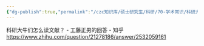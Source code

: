 ```yaml
---
{"dg-publish":true,"permalink":"/czc知识库/硕士研究生/科研/70-学术常识/科研大牛们怎么读文献/","dgPassFrontmatter":true,"created":"2024-08-09T17:44:16.853+08:00","updated":"2024-12-08T12:30:44.624+08:00"}
---
```



科研大牛们怎么读文献？ - 工藤正男的回答 - 知乎
https://www.zhihu.com/question/21278186/answer/2532059161
